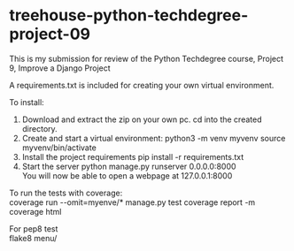 # treehouse-python-techdegree-project-09

This is my submission for review of the Python Techdegree course, Project 9, Improve a Django Project

A requirements.txt is included for creating your own virtual environment.

To install: 
1. Download and extract the zip on your own pc. cd into the created directory.
2. Create and start a virtual environment: 
  python3 -m venv myvenv
  source myvenv/bin/activate
3. Install the project requirements
  pip install -r requirements.txt
4. Start the server
  python manage.py runserver 0.0.0.0:8000</br>
You will now be able to open a webpage at 127.0.0.1:8000

To run the tests with coverage:</br>
coverage run --omit=myenve/* manage.py test
coverage report -m  
coverage html

For pep8 test</br>
flake8 menu/
